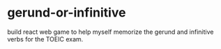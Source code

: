 # gerund-or-infinitive
build react web game to help myself memorize the gerund and infinitive verbs for the TOEIC exam.
